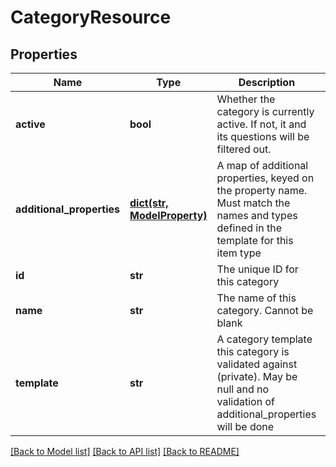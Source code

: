 # CategoryResource

## Properties
Name | Type | Description | Notes
------------ | ------------- | ------------- | -------------
**active** | **bool** | Whether the category is currently active. If not, it and its questions will be filtered out. | [optional] 
**additional_properties** | [**dict(str, ModelProperty)**](ModelProperty.md) | A map of additional properties, keyed on the property name.  Must match the names and types defined in the template for this item type | [optional] 
**id** | **str** | The unique ID for this category | [optional] 
**name** | **str** | The name of this category. Cannot be blank | 
**template** | **str** | A category template this category is validated against (private). May be null and no validation of additional_properties will be done | [optional] 

[[Back to Model list]](../README.md#documentation-for-models) [[Back to API list]](../README.md#documentation-for-api-endpoints) [[Back to README]](../README.md)


